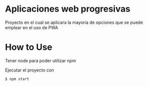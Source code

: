 # Aplicaciones web progresivas
Proyecto en el cual se aplicara la mayoria de opciones que se puede emplear en el uso de PWA

# How to Use
Tener node para poder utilizar npm

Ejecutar el proyecto con 
```
$ npm start

```
